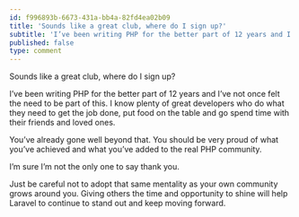 ```yaml
---
id: f996893b-6673-431a-bb4a-82fd4ea02b09
title: 'Sounds like a great club, where do I sign up?'
subtitle: 'I’ve been writing PHP for the better part of 12 years and I’ve not once felt the need to be part of this. I know plenty of great developers…'
published: false
type: comment
---
```




Sounds like a great club, where do I sign up?

I’ve been writing PHP for the better part of 12 years and I’ve not once felt the need to be part of this. I know plenty of great developers who do what they need to get the job done, put food on the table and go spend time with their friends and loved ones.

You’ve already gone well beyond that. You should be very proud of what you’ve achieved and what you’ve added to the real PHP community.

I’m sure I’m not the only one to say thank you.

Just be careful not to adopt that same mentality as your own community grows around you. Giving others the time and opportunity to shine will help Laravel to continue to stand out and keep moving forward.

